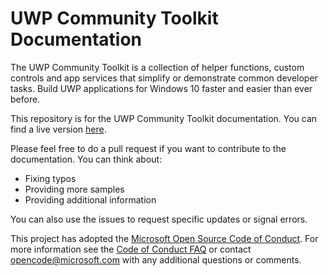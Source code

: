 UWP Community Toolkit Documentation
=========================

The UWP Community Toolkit is a collection of helper functions, custom controls and app services that simplify or demonstrate common developer tasks. Build UWP applications for Windows 10 faster and easier than ever before.

This repository is for the UWP Community Toolkit documentation. You can find a live version [here](https://developer.microsoft.com/en-us/windows/uwp-community-toolkit).

Please feel free to do a pull request if you want to contribute to the documentation. You can think about:
- Fixing typos
- Providing more samples
- Providing additional information

You can also use the issues to request specific updates or signal errors.

This project has adopted the [Microsoft Open Source Code of Conduct](https://opensource.microsoft.com/codeofconduct/). For more information see the [Code of Conduct FAQ](https://opensource.microsoft.com/codeofconduct/faq/) or contact [opencode@microsoft.com](mailto:opencode@microsoft.com) with any additional questions or comments. 
